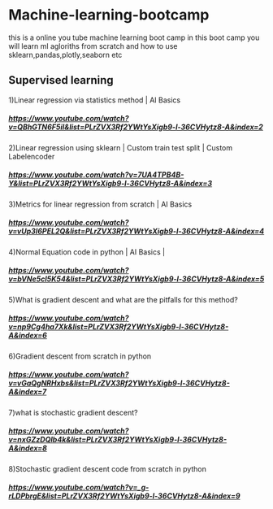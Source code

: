 # Machine-learning-bootcamp
this is a online you tube machine learning boot camp
in this boot camp you will learn ml agloriths from scratch and how to use sklearn,pandas,plotly,seaborn etc
## Supervised learning
1)Linear regression via statistics method | AI Basics
##### https://www.youtube.com/watch?v=QBhGTN6F5iI&list=PLrZVX3Rf2YWtYsXigb9-l-36CVHytz8-A&index=2
2)Linear regression using sklearn | Custom train test split | Custom Labelencoder
##### https://www.youtube.com/watch?v=7UA4TPB4B-Y&list=PLrZVX3Rf2YWtYsXigb9-l-36CVHytz8-A&index=3
3)Metrics for linear regression from scratch | AI Basics
##### https://www.youtube.com/watch?v=vUp3I6PEL2Q&list=PLrZVX3Rf2YWtYsXigb9-l-36CVHytz8-A&index=4
4)Normal Equation code in python | AI Basics |
##### https://www.youtube.com/watch?v=bVNe5cl5K54&list=PLrZVX3Rf2YWtYsXigb9-l-36CVHytz8-A&index=5
5)What is gradient descent and what are the pitfalls for this method?
##### https://www.youtube.com/watch?v=np9Cg4ha7Xk&list=PLrZVX3Rf2YWtYsXigb9-l-36CVHytz8-A&index=6
6)Gradient descent from scratch in python
##### https://www.youtube.com/watch?v=vGaQgNRHxbs&list=PLrZVX3Rf2YWtYsXigb9-l-36CVHytz8-A&index=7
7)what is stochastic gradient descent?
##### https://www.youtube.com/watch?v=nxGZzDQIb4k&list=PLrZVX3Rf2YWtYsXigb9-l-36CVHytz8-A&index=8
8)Stochastic gradient descent code from scratch in python
##### https://www.youtube.com/watch?v=_g-rLDPbrgE&list=PLrZVX3Rf2YWtYsXigb9-l-36CVHytz8-A&index=9
